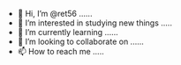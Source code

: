 - 👋 Hi, I’m @ret56 ......
- 👀 I’m interested in studying new things .....
- 🌱 I’m currently learning ......
- 💞️ I’m looking to collaborate on ......
- 📫 How to reach me .....
  

<!---
ret56/ret56 is a ✨ special ✨ repository because its `README.md` (this file) appears on your GitHub profile.
You can click the Preview link to take a look at your changes.
--->
